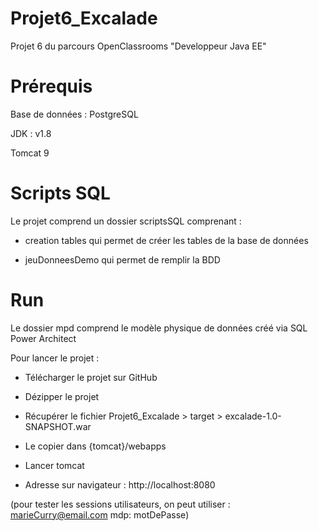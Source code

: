 # Projet6_Excalade
Projet 6 du parcours OpenClassrooms "Developpeur Java EE"

# Prérequis

Base de données : PostgreSQL

JDK : v1.8

Tomcat 9

# Scripts SQL

Le projet comprend un dossier scriptsSQL comprenant :

  - creation tables qui permet de créer les tables de la base de données
  
  - jeuDonneesDemo qui permet de remplir la BDD 
 
 
 # Run
 
 Le dossier mpd comprend le modèle physique de données créé via SQL Power Architect
 
 Pour lancer le projet : 
 
  - Télécharger le projet sur GitHub 
  
  - Dézipper le projet
  
  - Récupérer le fichier Projet6_Excalade > target > excalade-1.0-SNAPSHOT.war
  
  - Le copier dans {tomcat}/webapps
  
  - Lancer tomcat
  
  - Adresse sur navigateur : http://localhost:8080
  
(pour tester les sessions utilisateurs, on peut utiliser : marieCurry@email.com    mdp: motDePasse)
      

